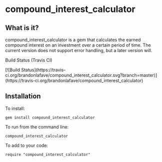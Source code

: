 <h1>compound_interest_calculator</h1>

<h2>What is it?</h2>
compound_interest_calculator is a gem that calculates the earned compound interest on an investment over a certain period of time. The current version does not support error handling, but a later version will.

Build Status (Travis CI)
<p>[![Build Status](https://travis-ci.org/brandonlafave/compound_interest_calculator.svg?branch=master)](https://travis-ci.org/brandonlafave/compound_interest_calculator)</p>

<h2>Installation</h2>

<p>To install:</p>

  <p><code>gem install compound_interest_calculator</code></p>
  
<p>To run from the command line:</p>

  <p><code>compound_interest_calculator</code></p>
  
<p>To add to your code:</p>

  <p><code>require "compound_interest_calculator"</code></p>
